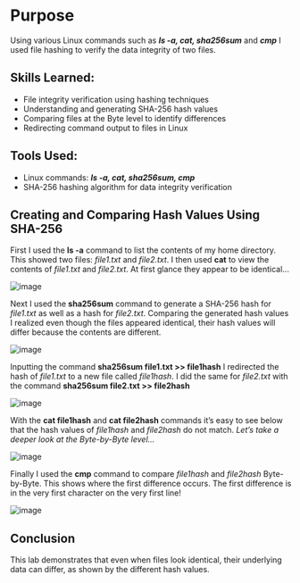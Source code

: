 # Purpose

Using various Linux commands such as _**ls -a, cat, sha256sum**_ and _**cmp**_ I used file hashing to verify the data integrity of two files. 

## Skills Learned:

- File integrity verification using hashing techniques
- Understanding and generating SHA-256 hash values
- Comparing files at the Byte level to identify differences
- Redirecting command output to files in Linux

## Tools Used:

- Linux commands: **_ls -a, cat, sha256sum, cmp_**
- SHA-256 hashing algorithm for data integrity verification

## Creating and Comparing Hash Values Using SHA-256

First I used the **ls -a** command to list the contents of my home directory. This showed two files: _file1.txt_ and _file2.txt_.
I then used **cat** to view the contents of _file1.txt_ and _file2.txt_.
At first glance they appear to be identical...

![image](https://github.com/user-attachments/assets/9dd36349-511b-4cb5-b69b-a7147b583693)

Next I used the **sha256sum** command to generate a SHA-256 hash for _file1.txt_ as well as a hash for _file2.txt_.
Comparing the generated hash values I realized even though the files appeared identical, their hash values will differ because the contents are different.

![image](https://github.com/user-attachments/assets/a5a75988-5a24-4025-8676-3af882838864)

Inputting the command **sha256sum file1.txt >> file1hash** I redirected the hash of _file1.txt_ to a new file called _file1hash_. I did the same for _file2.txt_ with the command **sha256sum file2.txt >> file2hash**

![image](https://github.com/user-attachments/assets/54e412dd-45fe-4f62-8b64-1744cd72a9b7)

With the **cat file1hash** and **cat file2hash** commands it’s easy to see below that the hash values of _file1hash_ and _file2hash_ do not match. _Let’s take a deeper look at the Byte-by-Byte level…_

![image](https://github.com/user-attachments/assets/e9f69526-85d4-4dde-aff9-677a7bebaa1c)

Finally I used the **cmp** command to compare _file1hash_ and _file2hash_ Byte-by-Byte. This shows where the first difference occurs. The first difference is in the very first character on the very first line!

![image](https://github.com/user-attachments/assets/ee3a2729-b06a-4b00-adfe-4448ba24efa4)

## Conclusion

This lab demonstrates that even when files look identical, their underlying data can differ, as shown by the different hash values.



